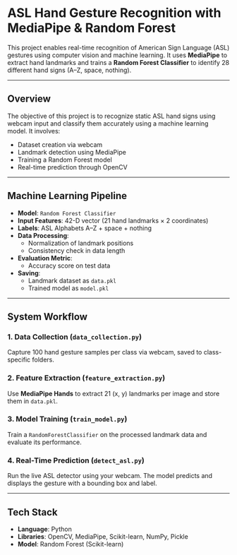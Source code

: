 # ASL Hand Gesture Recognition with MediaPipe & Random Forest

This project enables real-time recognition of American Sign Language (ASL) gestures using computer vision and machine learning. It uses **MediaPipe** to extract hand landmarks and trains a **Random Forest Classifier** to identify 28 different hand signs (A–Z, space, nothing).

---

## Overview

The objective of this project is to recognize static ASL hand signs using webcam input and classify them accurately using a machine learning model. It involves:

- Dataset creation via webcam
- Landmark detection using MediaPipe
- Training a Random Forest model
- Real-time prediction through OpenCV

---

##  Machine Learning Pipeline

- **Model**: `Random Forest Classifier`
- **Input Features**: 42-D vector (21 hand landmarks × 2 coordinates)
- **Labels**: ASL Alphabets A–Z + space + nothing
- **Data Processing**:
  - Normalization of landmark positions
  - Consistency check in data length
- **Evaluation Metric**:
  - Accuracy score on test data
- **Saving**:
  - Landmark dataset as `data.pkl`
  - Trained model as `model.pkl`

---

##  System Workflow

### 1.  **Data Collection** (`data_collection.py`)
Capture 100 hand gesture samples per class via webcam, saved to class-specific folders.

### 2.  **Feature Extraction** (`feature_extraction.py`)
Use **MediaPipe Hands** to extract 21 (x, y) landmarks per image and store them in `data.pkl`.

### 3.  **Model Training** (`train_model.py`)
Train a `RandomForestClassifier` on the processed landmark data and evaluate its performance.

### 4.  **Real-Time Prediction** (`detect_asl.py`)
Run the live ASL detector using your webcam. The model predicts and displays the gesture with a bounding box and label.

---

##  Tech Stack

- **Language**: Python
- **Libraries**: OpenCV, MediaPipe, Scikit-learn, NumPy, Pickle
- **Model**: Random Forest (Scikit-learn)

